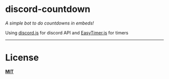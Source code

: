 # discord-countdown
*A simple bot to do countdowns in embeds!*


 Using [discord.js](https://discord.js.org) for discord API and [EasyTimer.js](https://albert-gonzalez.github.io/easytimer.js/) for timers


---
# License
**[MIT](https://github.com/SohamG/discord-countdown/blob/master/LICENSE)**
 
 
